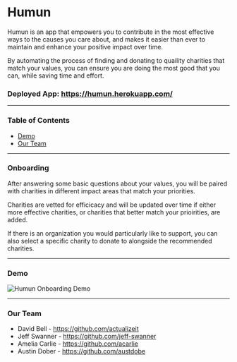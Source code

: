 # Humun
Humun is an app that empowers you to contribute in the most effective ways to the causes you care about, and makes it easier than ever to maintain and enhance your positive impact over time.

By automating the process of finding and donating to quaility charities that match your values, you can ensure you are doing the most good that you can, while saving time and effort.

### Deployed App: https://humun.herokuapp.com/

---
### Table of Contents
- [Demo](#demo)
- [Our Team](#our-team)

---
### Onboarding

After answering some basic questions about your values, you will be paired with charities in different impact areas that match your priorities.

Charities are vetted for efficicacy and will be updated over time if either more effective charities, or charities that better match your prioirities, are added.

If there is an organization you would particularly like to support, you can also select a specific charity to donate to alongside the recommended charities.

---
### Demo
![Humun Onboarding Demo](SiteDemo.gif)

---
### Our Team
* David Bell - https://github.com/actualizeit
* Jeff Swanner - https://github.com/jeff-swanner
* Amelia Carlie - https://github.com/acarlie
* Austin Dober - https://github.com/austdobe